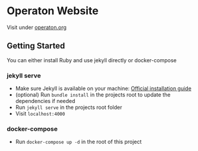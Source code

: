 # Operaton Website

Visit under [operaton.org](https://operaton.org)

## Getting Started

You can either install Ruby and use jekyll directly or docker-compose

### jekyll serve

- Make sure Jekyll is available on your machine: [Official installation guide](https://jekyllrb.com/docs/installation/)
- (optional) Run `bundle install` in the projects root to update the dependencies if needed
- Run `jekyll serve` in the projects root folder
- Visit `localhost:4000`

### docker-compose

- Run `docker-compose up -d` in the root of this project